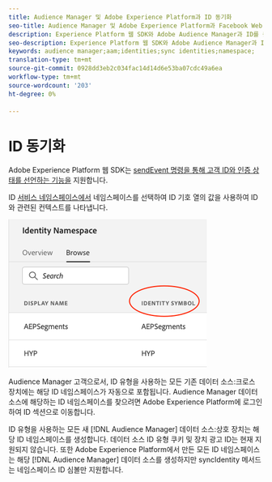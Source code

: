 ```yaml
---
title: Audience Manager 및 Adobe Experience Platform과 ID 동기화
seo-title: Audience Manager 및 Adobe Experience Platform과 Facebook Web SDK와 ID 동기화
description: Experience Platform 웹 SDK와 Adobe Audience Manager과 ID를 동기화하는 방법 살펴보기
seo-description: Experience Platform 웹 SDK와 Adobe Audience Manager과 ID를 동기화하는 방법 살펴보기
keywords: audience manager;aam;identities;sync identities;namespace;
translation-type: tm+mt
source-git-commit: 0928dd3eb2c034fac14d14d6e53ba07cdc49a6ea
workflow-type: tm+mt
source-wordcount: '203'
ht-degree: 0%

---
```



# ID 동기화

Adobe Experience Platform 웹 SDK는 [sendEvent 명령을 통해 고객 ID와 인증 상태를 선언하는 기능을](./overview.md#syncing-identities) 지원합니다.

ID [서비스 네임스페이스에서](../../identity/../identity-service/namespaces.md) 네임스페이스를 선택하여 ID 기호 열의 값을 사용하여 ID와 관련된 컨텍스트를 나타냅니다.

![네임스페이스 UI 보기](../../assets/edge_namespaceUI_identity-symbol.png)

Audience Manager 고객으로서, ID 유형을 사용하는 모든 기존 데이터 소스:크로스 장치에는 해당 ID 네임스페이스가 자동으로 포함됩니다. Audience Manager 데이터 소스에 해당하는 ID 네임스페이스를 찾으려면 Adobe Experience Platform에 로그인하여 ID 섹션으로 이동합니다.

ID 유형을 사용하는 모든 새 [!DNL Audience Manager] 데이터 소스:상호 장치는 해당 ID 네임스페이스를 생성합니다. 데이터 소스 ID 유형 쿠키 및 장치 광고 ID는 현재 지원되지 않습니다. 또한 Adobe Experience Platform에서 만든 모든 ID 네임스페이스는 해당 [!DNL Audience Manager] 데이터 소스를 생성하지만 syncIdentity 메서드는 네임스페이스 ID 심볼만 지원합니다.
